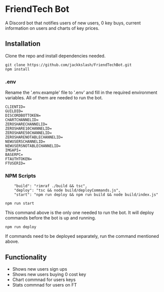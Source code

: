 # FriendTech Bot

A Discord bot that notifies users of new users, 0 key buys, current information on users and charts of key prices.

## Installation

Clone the repo and install dependencies needed.

```
git clone https://github.com/jackkslash/FriendTechBot.git
npm install
```

### .env

Rename the '.env.example' file to '.env' and fill in the required environment variables. All of them are needed to run the bot.

```
CLIENTID=
GUILDID=
DISCORDBOTTOKEN=
CHARTCHANNELID=
ZEROSHARECHANNELID=
ZEROSHARE10CHANNELID=
ZEROSHARE50CHANNELID=
ZEROSHARENOTABLECHANNELID=
NEWUSERSCHANNELID=
NEWUSERSNOTABLECHANNELID=
IMGAPI=
BASERPC=
FTAUTHTOKEN=
FTUSERID=
```

### NPM Scripts

```
    "build": "rimraf ./build && tsc",
    "deploy": "tsc && node build/deployCommands.js",
    "start": "npm run deploy && npm run build && node build/index.js"
```

```
npm run start
```

This command above is the only one needed to run the bot. It will deploy commands before the bot is up and running.

```
npm run deploy
```

If commands need to be deployed separately, run the command mentioned above.

## Functionality

- Shows new users sign ups
- Shows new users buying 0 cost key
- Chart commnad for users keys
- Stats commnad for users on FT
